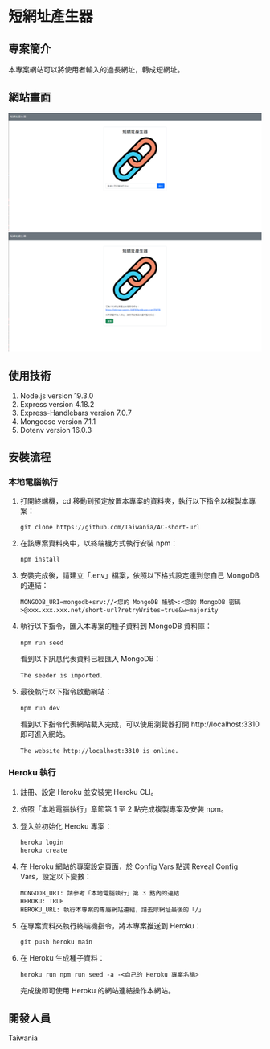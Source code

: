 # 短網址產生器

## 專案簡介
本專案網站可以將使用者輸入的過長網址，轉成短網址。

## 網站畫面
![主畫面](./screenshots/main.png)
![短網址產生畫面](./screenshots/result.png)

## 使用技術
1.  Node.js version 19.3.0
2.  Express version 4.18.2
3.  Express-Handlebars version 7.0.7
4.  Mongoose version 7.1.1
5.  Dotenv version 16.0.3

## 安裝流程
### 本地電腦執行
1.  打開終端機，cd 移動到預定放置本專案的資料夾，執行以下指令以複製本專案：
   
    ```
    git clone https://github.com/Taiwania/AC-short-url
    ```

2.  在該專案資料夾中，以終端機方式執行安裝 npm：
    
    ```
    npm install
    ```

3.  安裝完成後，請建立「.env」檔案，依照以下格式設定連到您自己 MongoDB 的連結：

    ```
    MONGODB_URI=mongodb+srv://<您的 MongoDB 帳號>:<您的 MongoDB 密碼>@xxx.xxx.xxx.net/short-url?retryWrites=true&w=majority
    ```

4.  執行以下指令，匯入本專案的種子資料到 MongoDB 資料庫：

    ```npm run seed```

    看到以下訊息代表資料已經匯入 MongoDB：

    ```The seeder is imported.```

5.  最後執行以下指令啟動網站：

    ```npm run dev```

    看到以下指令代表網站載入完成，可以使用瀏覽器打開 http://localhost:3310 即可進入網站。

    ```The website http://localhost:3310 is online.```

### Heroku 執行
1.  註冊、設定 Heroku 並安裝完 Heroku CLI。

2.  依照「本地電腦執行」章節第 1 至 2 點完成複製專案及安裝 npm。

3.  登入並初始化 Heroku 專案：

    ```
    heroku login
    heroku create
    ```

4.  在 Heroku 網站的專案設定頁面，於 Config Vars 點選 Reveal Config Vars，設定以下變數：

    ```
    MONGODB_URI: 請參考「本地電腦執行」第 3 點內的連結
    HEROKU: TRUE
    HEROKU_URL: 執行本專案的專屬網站連結，請去除網址最後的「/」
    ```

5.  在專案資料夾執行終端機指令，將本專案推送到 Heroku：

    ```
    git push heroku main
    ```

6.  在 Heroku 生成種子資料：

    ```
    heroku run npm run seed -a -<自己的 Heroku 專案名稱>
    ```

    完成後即可使用 Heroku 的網站連結操作本網站。

## 開發人員
Taiwania